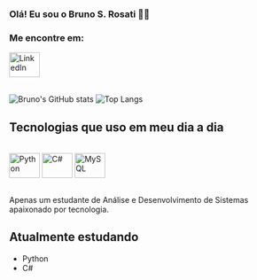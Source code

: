           
### Olá! Eu sou o Bruno S. Rosati 🖐🏻

### Me encontre em:

<a href="https://www.linkedin.com/in/bruno-siqueira-rosati-a0a293264/" target="_blank">
<img align="center" alt="LinkedIn" height="45" width="55" src="https://cdn.jsdelivr.net/gh/devicons/devicon@latest/icons/linkedin/linkedin-original.svg" />
</a><br><br>

![Bruno's GitHub stats](https://github-readme-stats.vercel.app/api?username=rosatibruno&show_icons=true&theme=dracula&include_all_commits=true&count_private=true&hide_rank=true&cache_seconds=21600)
![Top Langs](https://github-readme-stats.vercel.app/api/top-langs/?username=rosatibruno&layout=compact&theme=dracula)

## Tecnologias que uso em meu dia a dia

<div style="display: inline_block"><br>
    <img align="center" alt="Python" height="45" width="55" src="https://cdn.jsdelivr.net/gh/devicons/devicon@latest/icons/python/python-original.svg">
    <img align="center" alt="C#" height="45" width="55" src="https://cdn.jsdelivr.net/gh/devicons/devicon@latest/icons/csharp/csharp-original.svg">
    <img align="center" alt="MySQL" height="45" width="55" src="https://cdn.jsdelivr.net/gh/devicons/devicon@latest/icons/mysql/mysql-original.svg">
</div><br>

Apenas um estudante de Análise e Desenvolvimento de Sistemas apaixonado por tecnologia.

## Atualmente estudando
- Python
- C#
